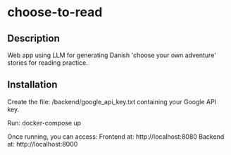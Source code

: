 # choose-to-read

## Description
Web app using LLM for generating Danish 'choose your own adventure' stories for reading practice.

## Installation
Create the file: /backend/google_api_key.txt containing your Google API key.

Run: docker-compose up 

Once running, you can access:
Frontend at: http://localhost:8080
Backend at: http://localhost:8000